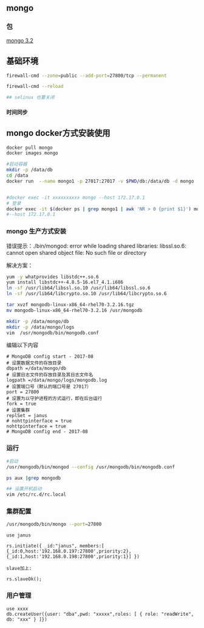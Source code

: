 ## mongo



### 包

[mongo 3.2](http://downloads.mongodb.org/linux/mongodb-linux-x86_64-rhel70-3.2.16.tgz)



## 基础环境

```bash
firewall-cmd --zone=public --add-port=27800/tcp --permanent

firewall-cmd --reload

## selinux 也要关闭
```

#### 时间同步



## mongo docker方式安装使用

```bash
docker pull mongo
docker images mongo

#启动容器
mkdir -p /data/db
cd /data
docker run  --name mongo1 -p 27017:27017 -v $PWD/db:/data/db -d mongo


#docker exec -it xxxxxxxxxx mongo --host 172.17.0.1
# 登录
docker exec -it $(docker ps | grep mongo1 | awk 'NR > 0 {print $1}') mongo
#--host 172.17.0.1

```





### mongo 生产方式安装

错误提示：./bin/mongod: error while loading shared libraries: libssl.so.6: cannot open shared object file: No such file or directory

解决方案：

```bash
yum -y whatprovides libstdc++.so.6
yum install libstdc++-4.8.5-16.el7_4.1.i686
ln -sf /usr/lib64/libssl.so.10 /usr/lib64/libssl.so.6
ln -sf /usr/lib64/libcrypto.so.10 /usr/lib64/libcrypto.so.6
```



```bash
tar xvzf mongodb-linux-x86_64-rhel70-3.2.16.tgz
mv mongodb-linux-x86_64-rhel70-3.2.16 /usr/mongodb

mkdir -p /data/mongo/db
mkdir -p /data/mongo/logs
vim  /usr/mongodb/bin/mongodb.conf
```

编辑以下内容

```properties
# MongoDB config start - 2017-08
# 设置数据文件的存放目录
dbpath =/data/mongo/db
# 设置日志文件的存放目录及其日志文件名
logpath =/data/mongo/logs/mongodb.log
# 设置端口号（默认的端口号是 27017）
port = 27800
# 设置为以守护进程的方式运行，即在后台运行
fork = true
# 设置集群
replSet = janus
# nohttpinterface = true
nohttpinterface = true
# MongoDB config end - 2017-08
```



### 运行

```bash
#启动
/usr/mongodb/bin/mongod --config /usr/mongodb/bin/mongodb.conf

ps aux |grep mongodb

## 设置开机启动
vim /etc/rc.d/rc.local
```



### 集群配置

```bash
/usr/mongodb/bin/mongo --port=27800

```

```mysql
use janus

rs.initiate({ _id:"janus", members:[ {_id:0,host:'192.168.0.197:27800',priority:2}, {_id:1,host:'192.168.0.198:27800',priority:1}] }) 

slave加上:

rs.slaveOk();
```



### 用户管理

```mysql
use xxxx
db.createUser({user: "dba",pwd: "xxxxx",roles: [ { role: "readWrite", db: "xxx" } ]})
```



 

